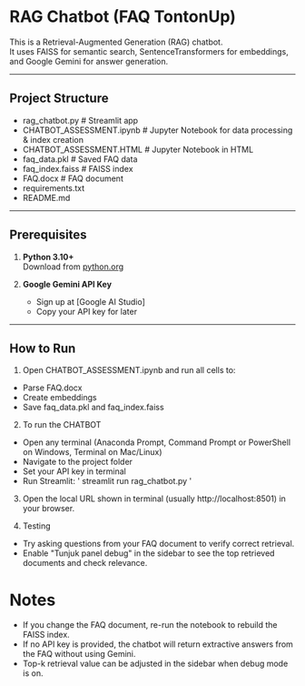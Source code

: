 # RAG Chatbot (FAQ TontonUp)

This is a Retrieval-Augmented Generation (RAG) chatbot.  
It uses FAISS for semantic search, SentenceTransformers for embeddings, and Google Gemini for answer generation.

---

## Project Structure
- rag_chatbot.py             # Streamlit app
- CHATBOT_ASSESSMENT.ipynb   # Jupyter Notebook for data processing & index creation
- CHATBOT_ASSESSMENT.HTML    # Jupyter Notebook in HTML 
- faq_data.pkl               # Saved FAQ data
- faq_index.faiss            # FAISS index
- FAQ.docx                   # FAQ document
- requirements.txt
- README.md

---

## Prerequisites

1. **Python 3.10+**  
   Download from [python.org](https://www.python.org/downloads/)

2. **Google Gemini API Key**  
   - Sign up at [Google AI Studio]
   - Copy your API key for later

---

## How to Run

1. Open CHATBOT_ASSESSMENT.ipynb and run all cells to:
-  Parse FAQ.docx
-  Create embeddings
-  Save faq_data.pkl and faq_index.faiss

2. To run the CHATBOT
- Open any terminal (Anaconda Prompt, Command Prompt or PowerShell on Windows, Terminal on Mac/Linux)
- Navigate to the project folder
- Set your API key in terminal
- Run Streamlit: 
     ' streamlit run rag_chatbot.py '

3. Open the local URL shown in terminal (usually http://localhost:8501) in your browser.

4. Testing
- Try asking questions from your FAQ document to verify correct retrieval.
- Enable "Tunjuk panel debug" in the sidebar to see the top retrieved documents and check relevance.

# Notes
- If you change the FAQ document, re-run the notebook to rebuild the FAISS index.
- If no API key is provided, the chatbot will return extractive answers from the FAQ without using Gemini.
- Top-k retrieval value can be adjusted in the sidebar when debug mode is on.




